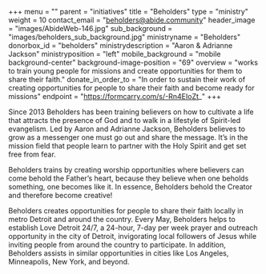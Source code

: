 +++
menu = ""
parent = "initiatives"
title = "Beholders"
type = "ministry"
weight = 10
contact_email = "beholders@abide.community"
header_image = "images/AbideWeb-146.jpg"
sub_background = "images/beholders_sub_background.jpg"
ministryname = "Beholders"
donorbox_id = "beholders"
ministrydescription = "Aaron & Adrianne Jackson"
ministryposition = "left"
mobile_background = "mobile background-center"
background-image-position = "69"
overview = "works to train young people for missions and create opportunities for them to share their faith."
donate_in_order_to = "In order to sustain their work of creating opportunities for people to share their faith and become ready for missions"
endpoint = "https://formcarry.com/s/-Rn4EIoZt_"
+++

Since 2013 Beholders has been training believers on how to cultivate a life that attracts the presence of God and to walk in a lifestyle of Spirit-led evangelism. Led by Aaron and Adrianne Jackson,  Beholders believes to grow as a messenger one must go out and share the message. It’s in the mission field that people learn to partner with the Holy Spirit and get set free from fear. 

Beholders trains by creating worship opportunities where believers can come behold the Father’s heart, because they believe when one beholds something, one becomes like it. In essence, Beholders behold the Creator and therefore become creative! 

Beholders creates opportunities for people to share their faith locally in metro Detroit and around the country. Every May, Beholders helps to establish Love Detroit 24/7, a  24-hour, 7-day per week prayer and outreach opportunity in the city of Detroit, invigorating local followers of Jesus while inviting people from around the country to participate. In addition, Beholders assists in similar opportunities in cities like Los Angeles, Minneapolis, New York, and beyond. 